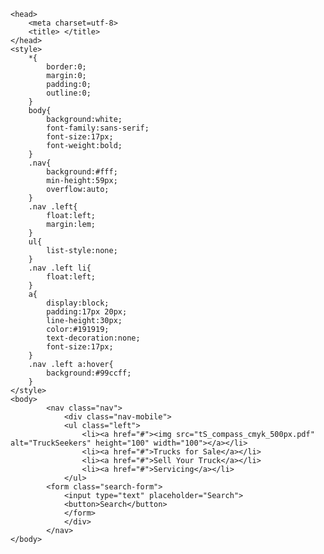 <!DOCTYPE html>

<html lang=en>

	<head>
		<meta charset=utf-8>
		<title> </title>
	</head>
	<style>
		*{
			border:0;
			margin:0;
			padding:0;
			outline:0;
		}
		body{
			background:white;
			font-family:sans-serif;
			font-size:17px;
			font-weight:bold;
		}
		.nav{
			background:#fff;
			min-height:59px;
			overflow:auto;
		}
		.nav .left{
			float:left;
			margin:lem;
		}
		ul{
			list-style:none;
		}
		.nav .left li{
			float:left;
		}
		a{
			display:block;
			padding:17px 20px;
			line-height:30px;
			color:#191919;
			text-decoration:none;
			font-size:17px;
		}
		.nav .left a:hover{
			background:#99ccff;
		}
	</style>
	<body>
			<nav class="nav">
				<div class="nav-mobile">
				<ul class="left">
					<li><a href="#"><img src="tS_compass_cmyk_500px.pdf" alt="TruckSeekers" height="100" width="100"></a></li>
					<li><a href="#">Trucks for Sale</a></li>
					<li><a href="#">Sell Your Truck</a></li>
					<li><a href="#">Servicing</a></li>
				</ul>
			<form class="search-form">
				<input type="text" placeholder="Search"> 
				<button>Search</button>
				</form>
				</div>
			</nav>
  	</body>
</html>
